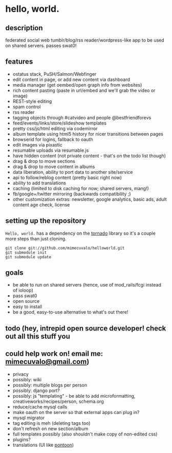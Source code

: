 # hello, world.

## description

federated social web tumblr/blog/rss reader/wordpress-like app to be used on
shared servers.  passes swat0!

## features
- ostatus stack, PuSH/Salmon/Webfinger
- edit content in page, or add new content via dashboard
- media manager (get oembed/open graph info from websites)
- rich content pasting (paste in url/embed and we'll grab the video or image)
- REST-style editing
- spam control
- rss reader
- tagging objects through #catvideo and people @bestfriendforevs
- feed/events/links/store/slideshow templates
- pretty css/js/html editing via codemirror
- album template using html5 history for nicer transitions between pages
- browserid for logins, fallback to oauth
- edit images via pixastic
- resumable uploads via resumable.js
- have hidden content (not private content - that's on the todo list though)
- drag & drop to move sections
- drag & drop to move content in albums
- data liberation, ability to port data to another site/service
- api to follow/reblog content (pretty basic right now)
- ability to add translations
- caching (limited to disk caching for now; shared servers, mang!)
- fb/google+/twitter mirroring (backwards compatibility ;)
- other customization extras: newsletter, google analytics, basic ads, adult
  content age check, license

## setting up the repository

`Hello, world.` has a dependency on the
[tornado](https://github.com/facebook/tornado) library so it's a couple more
steps than just cloning.

    git clone git://github.com/mimecuvalo/helloworld.git
    git submodule init
    git submodule update


## goals
- be able to run on shared servers (hence, use of mod\_rails/fcgi instead of
  ioloop)
- pass swat0
- open source
- easy to install
- be a good, easy-to-use alternative to what's out there!

## todo (hey, intrepid open source developer! check out all this stuff you
## could help work on! email me: mimecuvalo@gmail.com)
- privacy
- possibly: wiki
- possibly: multiple blogs per person
- possibly: django port?
- possibly: js "templating" - be able to add microformatting,
  creativeworks/recipes/person, schema.org
- reduce/cache mysql calls
- make oauth on the server so that external apps can plug in?
- mysql migrator
- tag editing is meh (deleting tags too)
- don't refresh on new section/album
- full templates possibly (also shouldn't make copy of non-edited css)
- plugins?
- translations (UI like [pontoon](https://github.com/mathjazz/pontoon))
